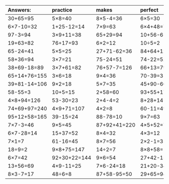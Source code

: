 | Answers: | practice | makes | perfect | ! |
| :--- | :--- | :--- | :--- | :--- |
| 30+65=95 | 5×8=40 | 8×5-4=36 | 6×5=30 | 8×3-10=14 | 
| 6×7-10=32 | 1+25-12=14 | 7×9=63 | 6×4+48=72 | 4×6=24 | 
| 97-3=94 | 3×9+11=38 | 65+29=94 | 10+56-6=60 | 3×9=27 | 
| 19+63=82 | 76+17=93 | 6×2=12 | 10÷5=2 | 21÷3=7 | 
| 65-24=41 | 5×5=25 | 27+71-62=36 | 84+64+12=160 | 21+5+45=71 | 
| 58+36=94 | 3×7=21 | 75-24=51 | 74-22=52 | 9×3=27 | 
| 38+69-18=89 | 3×7+61=82 | 76+57-7=126 | 66+13=79 | 56-32=24 | 
| 65+14+76=155 | 3×6=18 | 9×4=36 | 70-39=31 | 30-27=3 | 
| 39+81-14=106 | 9×2=18 | 5×7=35 | 45+90-60=75 | 21÷7=3 | 
| 58-55=3 | 10+5=15 | 2+58=60 | 93+55+17=165 | 7×3-1=20 | 
| 4×8+94=126 | 53-30=23 | 2+4-4=2 | 8+28+14=50 | 24+73=97 | 
| 74+69+97=240 | 4×9+71=107 | 4×2=8 | 60-11=49 | 8×2+43=59 | 
| 95+12+58=165 | 39-15=24 | 88-78=10 | 9×7=63 | 10+4=14 | 
| 7×7-3=46 | 9×5=45 | 87+92+41=220 | 4×5+52=72 | 6×9-27=27 | 
| 6×7-28=14 | 15+37=52 | 8×4=32 | 4×3=12 | 2×6-9=3 | 
| 7×1=7 | 61-16=45 | 8×7=56 | 2×2-1=3 | 30+20+7=57 | 
| 18÷9=2 | 9×8+75=147 | 14÷2=7 | 8×8+58=122 | 3+68=71 | 
| 6×7=42 | 92+30+22=144 | 9×6=54 | 27+42-15=54 | 6×7+63=105 | 
| 13+56=69 | 4×9-11=25 | 7×6-24=18 | 21+20-34=7 | 22+49=71 | 
| 8×3-7=17 | 48÷6=8 | 87+58-95=50 | 29+65=94 | 8×4-2=30 | 

